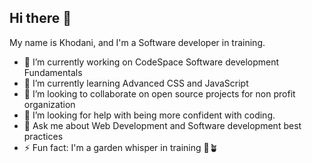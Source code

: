 ## Hi there 👋
My name is Khodani, and I'm a Software developer in training. 

- 🔭 I’m currently working on CodeSpace Software development Fundamentals
- 🌱 I’m currently learning Advanced CSS and JavaScript
- 👯 I’m looking to collaborate on open source projects for non profit organization
- 🤔 I’m looking for help with being more confident with coding. 
- 💬 Ask me about Web Development and Software development best practices
- ⚡ Fun fact: I'm a garden whisper in training 🌱🪴


